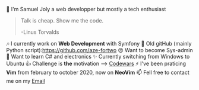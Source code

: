 👋 I'm Samuel Joly a web developper but mostly a tech enthusiast

> Talk is cheap. Show me the code.
>
> -Linus Torvalds

:notes: I currently work on **Web Development** with Symfony
:older_man: Old gitHub (mainly Python script):https://github.com/aze-fortwo
:persevere: Want to become Sys-admin
:book: Want to learn C# and electronics
:sparkles: Currently switching from Windows to Ubuntu
:+1: Challenge is **the** motivation --> <a href='https://www.codewars.com/users/azefortwo'>Codewars</a>
⚡️ I've been praticing **Vim** from february to october 2020, now on **NeoVim**
📫 Fell free to contact me on my <a href='mailto:Samuel.joly@laplateforme.io'>Email</a>
